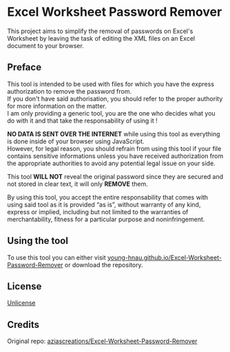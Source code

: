 # Excel Worksheet Password Remover

This project aims to simplify the removal of passwords on Excel's Worksheet by leaving the task of editing the XML files on an Excel document to your browser.

## Preface

This tool is intended to be used with files for which you have the express authorization to remove the password from.<br>
If you don't have said authorisation, you should refer to the proper authority for more information on the matter.<br>
I am only providing a generic tool, you are the one who decides what you do with it and that take the responsability of using it !

**NO DATA IS SENT OVER THE INTERNET** while using this tool as everything is done inside of your browser using JavaScript.<br>
However, for legal reason, you should refrain from using this tool if your file contains sensitive informations unless you have received authorization from the appropriate authorities to avoid any potential legal issue on your side.

This tool **WILL NOT** reveal the original password since they are secured and not stored in clear text, it will only **REMOVE** them.

By using this tool, you accept the entire responsability that comes with using said tool as it is provided “as is”, without warranty of any kind, express or implied, including but not limited to the warranties of merchantability, fitness for a particular purpose and noninfringement.

## Using the tool

To use this tool you can either visit [young-hnau.github.io/Excel-Worksheet-Password-Remover](https://ritter99.github.io/Excel-Worksheet-Password-Remover) or download the repository.

## License

[Unlicense](LICENSE)

## Credits
Original repo: [aziascreations/Excel-Worksheet-Password-Remover](https://github.com/aziascreations/Excel-Worksheet-Password-Remover)
